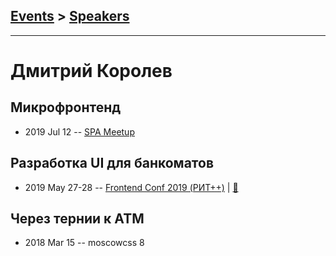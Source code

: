 ## [Events](../README.md) > [Speakers](../speakers.md)
---

# Дмитрий Королев

## Микрофронтенд
- 2019 Jul 12 -- [SPA Meetup](https://www.youtube.com/watch?v=hdc67fVJoAM)    
## Разработка UI для банкоматов
- 2019 May 27-28 -- [Frontend Conf 2019 (РИТ++)](https://www.youtube.com/watch?v=F9klrfzXHXY)  | [:notebook:](https://dmitry-korolev.github.io/talks/atm-frontconf-2019/#/)  
## Через тернии к АТМ
- 2018 Mar 15 -- moscowcss 8    
